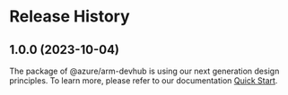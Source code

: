 # Release History
    
## 1.0.0 (2023-10-04)

The package of @azure/arm-devhub is using our next generation design principles. To learn more, please refer to our documentation [Quick Start](https://aka.ms/js-track2-quickstart).
